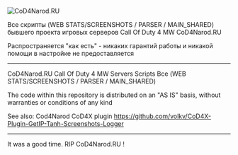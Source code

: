 ![CoD4Narod.RU](https://raw.githubusercontent.com/volkv/cod4narod-scripts/main/stats/img/logo.png)

Все скрипты (WEB STATS/SCREENSHOTS / PARSER / MAIN_SHARED) бывшего проекта игровых серверов Call Of Duty 4 MW CoD4Narod.RU

Распространяется "как есть" - никаких гарантий работы и никакой помощи в настройке не предоставляется

--------------------------
CoD4Narod.RU Call Of Duty 4 MW Servers Scripts Все (WEB STATS/SCREENSHOTS / PARSER / MAIN_SHARED)

The code within this repository is distributed on an "AS IS" basis, without warranties or conditions of any kind

See also: Cod4Narod CoD4X plugin https://github.com/volkv/CoD4X-Plugin-GetIP-Tanh-Screenshots-Logger

--------------------------
It was a good time. RIP CoD4Narod.RU !
